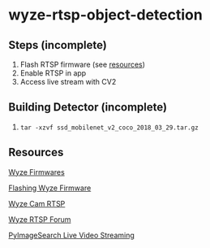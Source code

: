 # wyze-rtsp-object-detection

## Steps (incomplete)

1. Flash RTSP firmware (see [resources](#resources))
2. Enable RTSP in app
3. Access live stream with CV2

## Building Detector (incomplete)
1. `tar -xzvf ssd_mobilenet_v2_coco_2018_03_29.tar.gz`

## Resources

[Wyze Firmwares](https://support.wyzecam.com/hc/en-us/articles/360024852172)

[Flashing Wyze Firmware](https://support.wyzecam.com/hc/en-us/articles/360031490871-How-to-flash-firmware-manually)

[Wyze Cam RTSP](https://support.wyzecam.com/hc/en-us/articles/360026245231-Wyze-Cam-RTSP?flash_digest=630b29ed5ddba4551c15029f9d8006765ae1ad0c#)

[Wyze RTSP Forum](https://forums.wyzecam.com/t/real-time-streaming-protocol-rtsp/6694/986)

[PyImageSearch Live Video Streaming](https://www.pyimagesearch.com/2019/04/15/live-video-streaming-over-network-with-opencv-and-imagezmq/)
